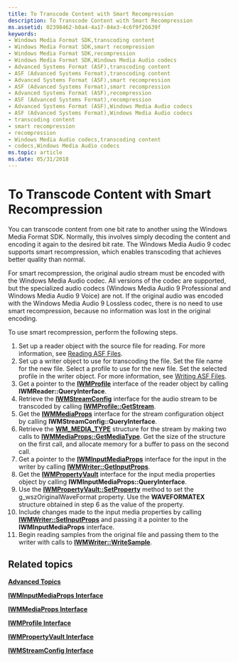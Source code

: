```yaml
---
title: To Transcode Content with Smart Recompression
description: To Transcode Content with Smart Recompression
ms.assetid: 02398462-b0a4-4a17-84e3-4c6f9f26639f
keywords:
- Windows Media Format SDK,transcoding content
- Windows Media Format SDK,smart recompression
- Windows Media Format SDK,recompression
- Windows Media Format SDK,Windows Media Audio codecs
- Advanced Systems Format (ASF),transcoding content
- ASF (Advanced Systems Format),transcoding content
- Advanced Systems Format (ASF),smart recompression
- ASF (Advanced Systems Format),smart recompression
- Advanced Systems Format (ASF),recompression
- ASF (Advanced Systems Format),recompression
- Advanced Systems Format (ASF),Windows Media Audio codecs
- ASF (Advanced Systems Format),Windows Media Audio codecs
- transcoding content
- smart recompression
- recompression
- Windows Media Audio codecs,transcoding content
- codecs,Windows Media Audio codecs
ms.topic: article
ms.date: 05/31/2018
---
```


# To Transcode Content with Smart Recompression

You can transcode content from one bit rate to another using the Windows Media Format SDK. Normally, this involves simply decoding the content and encoding it again to the desired bit rate. The Windows Media Audio 9 codec supports smart recompression, which enables transcoding that achieves better quality than normal.

For smart recompression, the original audio stream must be encoded with the Windows Media Audio codec. All versions of the codec are supported, but the specialized audio codecs (Windows Media Audio 9 Professional and Windows Media Audio 9 Voice) are not. If the original audio was encoded with the Windows Media Audio 9 Lossless codec, there is no need to use smart recompression, because no information was lost in the original encoding.

To use smart recompression, perform the following steps.

1.  Set up a reader object with the source file for reading. For more information, see [Reading ASF Files](reading-asf-files.md).
2.  Set up a writer object to use for transcoding the file. Set the file name for the new file. Select a profile to use for the new file. Set the selected profile in the writer object. For more information, see [Writing ASF Files](writing-asf-files.md).
3.  Get a pointer to the [**IWMProfile**](iwmprofile.md) interface of the reader object by calling **IWMReader::QueryInterface**.
4.  Retrieve the [**IWMStreamConfig**](/windows/desktop/api/wmsdkidl/nn-wmsdkidl-iwmstreamconfig) interface for the audio stream to be transcoded by calling [**IWMProfile::GetStream**](/windows/desktop/api/Wmsdkidl/nf-wmsdkidl-iwmprofile-getstream).
5.  Get the [**IWMMediaProps**](/windows/desktop/api/wmsdkidl/nn-wmsdkidl-iwmmediaprops) interface for the stream configuration object by calling **IWMStreamConfig::QueryInterface**.
6.  Retrieve the [**WM\_MEDIA\_TYPE**](/previous-versions/windows/desktop/api/wmsdkidl/ns-wmsdkidl-wm_media_type) structure for the stream by making two calls to [**IWMMediaProps::GetMediaType**](/windows/desktop/api/Wmsdkidl/nf-wmsdkidl-iwmmediaprops-getmediatype). Get the size of the structure on the first call, and allocate memory for a buffer to pass on the second call.
7.  Get a pointer to the [**IWMInputMediaProps**](/windows/desktop/api/wmsdkidl/nn-wmsdkidl-iwminputmediaprops) interface for the input in the writer by calling [**IWMWriter::GetInputProps**](/windows/desktop/api/Wmsdkidl/nf-wmsdkidl-iwmwriter-getinputprops).
8.  Get the [**IWMPropertyVault**](/windows/desktop/api/wmsdkidl/nn-wmsdkidl-iwmpropertyvault) interface for the input media properties object by calling **IWMInputMediaProps::QueryInterface**.
9.  Use the [**IWMPropertyVault::SetProperty**](/windows/desktop/api/Wmsdkidl/nf-wmsdkidl-iwmpropertyvault-setproperty) method to set the g\_wszOriginalWaveFormat property. Use the **WAVEFORMATEX** structure obtained in step 6 as the value of the property.
10. Include changes made to the input media properties by calling [**IWMWriter::SetInputProps**](/windows/desktop/api/Wmsdkidl/nf-wmsdkidl-iwmwriter-setinputprops) and passing it a pointer to the **IWMInputMediaProps** interface.
11. Begin reading samples from the original file and passing them to the writer with calls to [**IWMWriter::WriteSample**](/windows/desktop/api/Wmsdkidl/nf-wmsdkidl-iwmwriter-writesample).

## Related topics

<dl> <dt>

[**Advanced Topics**](advanced-topics.md)
</dt> <dt>

[**IWMInputMediaProps Interface**](/windows/desktop/api/wmsdkidl/nn-wmsdkidl-iwminputmediaprops)
</dt> <dt>

[**IWMMediaProps Interface**](/windows/desktop/api/wmsdkidl/nn-wmsdkidl-iwmmediaprops)
</dt> <dt>

[**IWMProfile Interface**](iwmprofile.md)
</dt> <dt>

[**IWMPropertyVault Interface**](/windows/desktop/api/wmsdkidl/nn-wmsdkidl-iwmpropertyvault)
</dt> <dt>

[**IWMStreamConfig Interface**](/windows/desktop/api/wmsdkidl/nn-wmsdkidl-iwmstreamconfig)
</dt> </dl>

 

 




